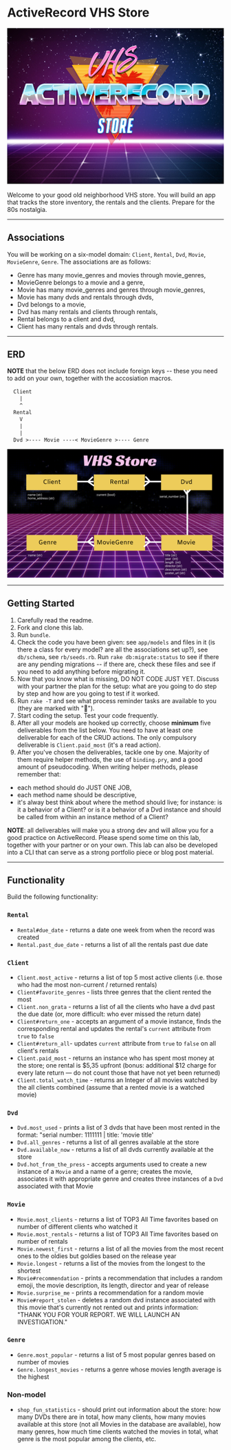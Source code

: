 # ActiveRecord VHS Store

![](AR-vhs-logo.jpg)

Welcome to your good old neighborhood VHS store. You will build an app that tracks the store inventory, the rentals and the clients. Prepare  for the 80s nostalgia.

---

## Associations

You will be working on a six-model domain: `Client`, `Rental`, `Dvd`, `Movie`, `MovieGenre`, `Genre`. The associations are as follows:
- Genre has many movie_genres and movies through movie_genres,
- MovieGenre belongs to a movie and a genre,
- Movie has many movie_genres and genres through movie_genres,
- Movie has many dvds and rentals through dvds,
- Dvd belongs to a movie,
- Dvd has many rentals and clients through rentals,
- Rental belongs to a client and dvd,
- Client has many rentals and dvds through rentals.

--- 

## ERD

**NOTE** that the below ERD does not include foreign keys -- these you need to add on your own, together with the accosiation macros. 

```
  Client 
    |
    ^
  Rental                  
    V
    |
    |
  Dvd >---- Movie ----< MovieGenre >---- Genre
```

![Domain model](erd.png)

--- 

## Getting Started

1. Carefully read the readme.
2. Fork and clone this lab.
3. Run `bundle`.
4. Check the code you have been given: see `app/models` and files in it (is there a class for every model? are all the associations set up?), see `db/schema`, see `rb/seeds.rb`. Run `rake db:migrate:status` to see if there are any pending migrations -- if there are, check these files and see if you need to add anything before migrating it.
5. Now that you know what is missing, DO NOT CODE JUST YET. Discuss with your partner the plan for the setup: what are you going to do step by step and how are you going to test if it worked. 
6. Run `rake -T` and see what process reminder tasks are available to you (they are marked with "🎁").
7. Start coding the setup. Test your code frequently.
8. After all your models are hooked up correctly, choose **minimum** five deliverables from the list below. You need to have at least one deliverable for each of the CRUD actions. The only compulsory deliverable is `Client.paid_most` (it's a read action). 
9. After you've chosen the deliverables, tackle one by one. Majority of them require helper methods, the use of `binding.pry`, and a good amount of pseudocoding. When writing helper methods, please remember that:
- each method should do JUST ONE JOB,
- each method name should be descriptive,
- it's alway best think about where the method should live; for instance: is it a behavior of a Client? or is it a behavior of a Dvd instance and should be called from within an instance method of a Client?

**NOTE**: all deliverables will make you a strong dev and will allow you for a good practice on ActiveRecord. Please spend some time on this lab, together with your partner or on your own. This lab can also be developed into a CLI that can serve as a strong portfolio piece or blog post material.

--- 

## Functionality

Build the following functionality:

### `Rental`
- `Rental#due_date` - returns a date one week from when the record was created
- `Rental.past_due_date` - returns a list of all the rentals past due date

### `Client`
- `Client.most_active` - returns a list of top 5 most active clients (i.e. those who had the most non-current / returned rentals)
- `Client#favorite_genres` - lists three genres that the client rented the most
- `Client.non_grata` - returns a list of all the clients who have a dvd past the due date (or, more difficult: who ever missed the return date)
- `Client#return_one` - accepts an argument of a movie instance, finds the corresponding rental and updates the rental's `current` attribute from `true` to `false`
- `Client#return_all`- updates `current` attribute from `true` to `false` on all client's rentals 
- `Client.paid_most` - returns an instance who has spent most money at the store; one rental is $5,35 upfront (bonus: additional $12 charge for every late return — do not count those that have not yet been returned) 
- `Client.total_watch_time` - returns an Integer of all movies watched by the all clients combined (assume that a rented movie is a watched movie)

### `Dvd`
- `Dvd.most_used` - prints a list of 3 dvds that have been most rented in the format: "serial number: 1111111 | title: 'movie title'
- `Dvd.all_genres` - returns a list of all genres available at the store
- `Dvd.available_now` - returns a list of all dvds currently available at the store
- `Dvd.hot_from_the_press` - accepts arguments used to create a new instance of a `Movie` and a name of a genre; creates the movie, associates it with appropriate genre and creates three instances of a `Dvd` associated with that Movie

### `Movie`
- `Movie.most_clients` - returns a list of TOP3 All Time favorites based on number of different clients who watched it 
- `Movie.most_rentals` - returns a list of TOP3 All Time favorites based on number of rentals
- `Movie.newest_first` - returns a list of all the movies from the most recent ones to the oldies but goldies based on the release year
- `Movie.longest` - returns a list of the movies from the longest to the shortest
- `Movie#recommendation` - prints a recommendation that includes a random emoji, the movie description, its length, director and year of release
- `Movie.surprise_me` - prints a recommendation for a random movie
- `Movie#report_stolen` - deletes a random dvd instance associated with this movie that's currently not rented out and prints information: "THANK YOU FOR YOUR REPORT. WE WILL LAUNCH AN INVESTIGATION."

### `Genre`
- `Genre.most_popular` - returns a list of 5 most popular genres based on number of movies
- `Genre.longest_movies` - returns a genre whose movies length average is the highest

### Non-model 
- `shop_fun_statistics` - should print out information about the store: how many DVDs there are in total, how many clients, how many movies available at this store (not all Movies in the database are available), how many genres, how much time clients watched the movies in total, what genre is the most popular among the clients, etc.


